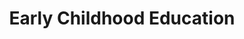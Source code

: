 ---
layout: content
data: education-ece
title: Early Childhood Education
isHome: true
link: https://figure.nz/search/?query=pacific%20education%20early%20childhood&ref=pfnz
---